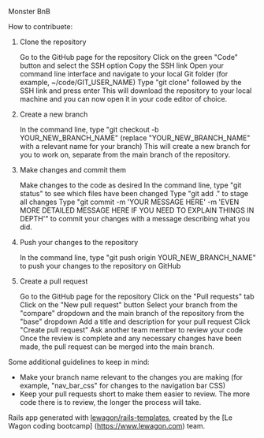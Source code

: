 Monster BnB

How to contribuete:

1.  Clone the repository

    Go to the GitHub page for the repository
    Click on the green "Code" button and select the SSH option
    Copy the SSH link
    Open your command line interface and navigate to your local Git folder (for example, ~/code/GIT_USER_NAME)
    Type "git clone" followed by the SSH link and press enter
    This will download the repository to your local machine and you can now open it in your code editor of choice.

2.  Create a new branch

    In the command line, type "git checkout -b YOUR_NEW_BRANCH_NAME" (replace "YOUR_NEW_BRANCH_NAME" with a relevant name for your branch)
    This will create a new branch for you to work on, separate from the main branch of the repository.

3.  Make changes and commit them

    Make changes to the code as desired
    In the command line, type "git status" to see which files have been changed
    Type "git add ." to stage all changes
    Type "git commit -m 'YOUR MESSAGE HERE' -m 'EVEN MORE DETAILED MESSAGE HERE IF YOU NEED TO EXPLAIN THINGS IN DEPTH'" to commit your changes with a       message describing what you did.

4.  Push your changes to the repository

    In the command line, type "git push origin YOUR_NEW_BRANCH_NAME" to push your changes to the repository on GitHub

5.  Create a pull request

    Go to the GitHub page for the repository
    Click on the "Pull requests" tab
    Click on the "New pull request" button
    Select your branch from the "compare" dropdown and the main branch of the repository from the "base" dropdown
    Add a title and description for your pull request
    Click "Create pull request"
    Ask another team member to review your code
    Once the review is complete and any necessary changes have been made, the pull request can be merged into the main branch.

Some additional guidelines to keep in mind:

 - Make your branch name relevant to the changes you are making (for example, "nav_bar_css" for changes to the navigation bar CSS)
 - Keep your pull requests short to make them easier to review. The more code there is to review, the longer the process will take.
    

Rails app generated with [lewagon/rails-templates](https://github.com/lewagon/rails-templates), created by the [Le Wagon coding bootcamp]                 (https://www.lewagon.com) team.
